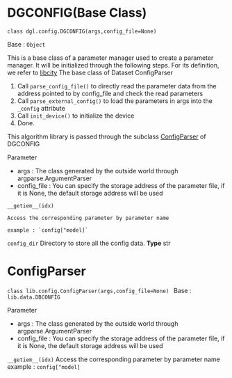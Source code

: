 # DGCONFIG(Base Class)

`
class dgl.config.DGCONFIG(args,config_file=None)
`

Base : `Object`

This is a base class of a parameter manager used to create a parameter manager. It will be initialized through the following steps. For its definition, we refer to [libcity](https://github.com/LibCity/Bigscity-LibCity/) The base class of Dataset ConfigParser

1. Call ``parse_config_file()`` to directly read the parameter data from the address pointed to by config_file and check the read parameters
2. Call ``parse_external_config()`` to load the parameters in args into the `_config` attribute
3. Call ``init_device()`` to initialize the device
4. Done.

This algorithm library is passed through the subclass [ConfigParser](#click_me_jump) of DGCONFIG

Parameter

- args : The class generated by the outside world through argparse.ArgumentParser
- config_file : You can specify the storage address of the parameter file, if it is None, the default storage address will be used

`__getiem__(idx)`

    Access the corresponding parameter by parameter name

    example : `config["model]`

`config_dir`
    Directory to store all the config data.
    **Type**    str


<div id="1" ></div>

# ConfigParser 


`class lib.config.ConfigParser(args,config_file=None)
`
Base : `lib.data.DBCONFIG`

Parameter

- args : The class generated by the outside world through argparse.ArgumentParser
- config_file : You can specify the storage address of the parameter file, if it is None, the default storage address will be used

`__getiem__(idx)`
Access the corresponding parameter by parameter name
example : `config["model]` 

